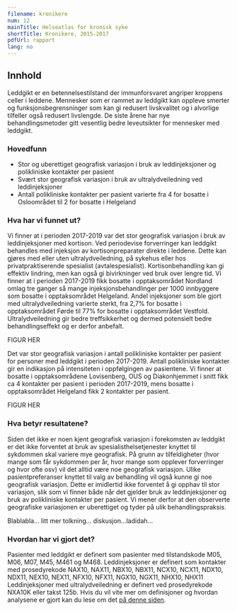```yaml
---
filename: kronikere
num: 12
mainTitle: Helseatlas for kronisk syke
shortTitle: Kronikere, 2015-2017
pdfUrl: rapport
lang: no
---
```


## Innhold

Leddgikt er en betennelsestilstand der immunforsvaret angriper kroppens celler i leddene.
Mennesker som er rammet av leddgikt kan oppleve smerter og funksjonsbegrensninger som kan gi redusert livskvalitet og i alvorlige tilfeller også redusert livslengde.
De siste årene har nye behandlingsmetoder gitt vesentlig bedre leveutsikter for mennesker med leddgikt.

### Hovedfunn

- Stor og uberettiget geografisk variasjon i bruk av leddinjeksjoner og polikliniske kontakter per pasient
- Svært stor geografisk variasjon i bruk av ultralydveiledning ved leddinjeksjoner
- Antall polikliniske kontakter per pasient varierte fra 4 for bosatte i Osloområdet til 2 for bosatte i Helgeland

### Hva har vi funnet ut?

Vi finner at i perioden 2017-2019 var det stor geografisk variasjon i bruk av leddinjeksjoner med kortison.
Ved periodevise forverringer kan leddgikt behandles med injeksjon av kortisonpreparater direkte i leddene. Dette kan gjøres med eller uten ultralydveiledning, på sykehus eller hos
privatpraktiserende spesialist (avtalespesialist). Kortisonbehandling kan gi effektiv lindring, men kan også gi bivirkninger ved bruk over lengre tid.
Vi finner at i perioden 2017-2019 fikk bosatte i opptaksområdet Nordland omlag tre ganger så mange injeksjonsbehandlinger per 1000 innbyggere som bosatte i opptaksområdet Helgeland.
Andel injeksjoner som ble gjort med ultralydveiledning varierte sterkt, fra 2,7% for bosatte i opptaksområdet Førde til 77% for bosatte i opptaksområdet Vestfold.
Ultralydveiledning gir bedre treffsikkerhet og dermed potensielt bedre behandlingseffekt og er derfor anbefalt.

FIGUR HER

Det var stor geografisk variasjon i antall polikliniske kontakter per pasient for personer med leddgikt i perioden 2017-2019. Antall polikliniske kontakter gir en indikasjon på intensiteten i
oppfølgingen av pasientene. Vi finner at bosatte i opptaksområdene Lovisenberg, OUS og Diakonhjemmet i snitt fikk ca 4 kontakter per pasient i perioden 2017-2019, mens bosatte i opptaksområdet
Helgeland fikk 2 kontakter per pasient.

FIGUR HER

### Hva betyr resultatene?

Siden det ikke er noen kjent geografisk variasjon i forekomsten av leddgikt er det ikke forventet at bruk av spesialisthelsetjenester knyttet til sykdommen skal variere mye geografisk. På grunn av tilfeldigheter
(hvor mange som får sykdommen per år, hvor mange som opplever forverringer og hvor ofte osv) vil det alltid være noe geografisk variasjon. Ulike pasientpreferanser knyttet til valg av behandling vil
også kunne gi noe geografisk variasjon. Dette er imidlertid ikke forventet å gi opphav til stor variasjon, slik som vi finner både når det gjelder bruk av leddinjeksjoner og bruk av polikliniske
kontakter per pasient. Vi mener derfor at den observerte geografiske variasjonen er uberettiget og tyder på ulik behandlingspraksis.

Blablabla... litt mer tolkning... diskusjon...ladidah...

### Hvordan har vi gjort det?

Pasienter med leddgikt er definert som pasienter med tilstandskode M05, M06, M07, M45, M461 og M468.
Leddinjeksjoner er definert som kontakter med prosedyrekode NAX10, NAX11, NBX10, NBX11, NCX10, NCX11, NDX10, NDX11, NEX10, NEX11, NFX10, NFX11, NGX10, NGX11, NHX10, NHX11
Leddinjeksjoner med ultralydveiledning er definert ved prosedyrekode NXA10K eller takst 125b.
Hvis du vil vite mer om definisjoner og hvordan analysene er gjort kan du lese om det [på denne siden](www.lenketilmetodebeskrivelserher.no).

